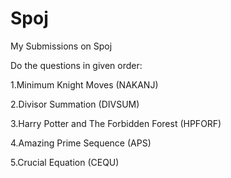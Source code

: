 # Spoj
My Submissions on Spoj

Do the questions in given order:

1.Minimum Knight Moves (NAKANJ)

2.Divisor Summation (DIVSUM)

3.Harry Potter and The Forbidden Forest (HPFORF)

4.Amazing Prime Sequence (APS)

5.Crucial Equation (CEQU)

